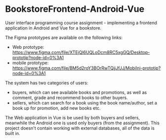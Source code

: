 # BookstoreFrontend-Android-Vue
User interface programming course assignment - implementing a frontend application in Android and Vue for a bookstore.

The Figma prototypes are available on the following links:
  - Web prototype: https://www.figma.com/file/XTEjQl6UQLoDcm8RC5xgGQ/Desktop-prototip?node-id=0%3A1
  - mobile prototype: https://www.figma.com/file/BM5d2roY3BOrRwTQjjJfJJ/Mobilni-prototip?node-id=0%3A1
  
The system has two categories of users: 
  - buyers, which can see available books and promotions, as well as comment, grade and recommend books to other buyers.
  - sellers, which can search for a book using the book name/author, set a book up for promotion, add new books etc.
  
The Web application in Vue is be used by both buyers and sellers, meanwhile the Android one is used only buyers (from the assignment).
This project doesn't contain working with external databases, all of the data is built in.



